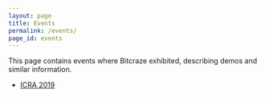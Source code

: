```yaml
---
layout: page
title: Events
permalink: /events/
page_id: events
---
```


This page contains events where Bitcraze exhibited, describing demos and similar
information. 

* [ICRA 2019](/events/icra2019/) 